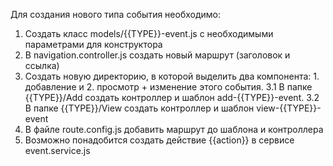 
Для создания нового типа события необходимо:
1. Создать класс models/{{TYPE}}-event.js с необходимыми параметрами для конструктора
2. В navigation.controller.js создать новый маршрут (заголовок и ссылка)
3. Создать новую директорию, в которой выделить два компонента: 1. добавление и 2. просмотр + изменение этого события. 
	3.1 В папке {{TYPE}}/Add создать контроллер и шаблон add-{{TYPE}}-event.
	3.2 В папке {{TYPE}}/View создать контроллер и шаблон view-{{TYPE}}-event
4. В файле route.config.js добавить маршрут до шаблона и контроллера
5. Возможно понадобится создать действие {{action}} в сервисе event.service.js
